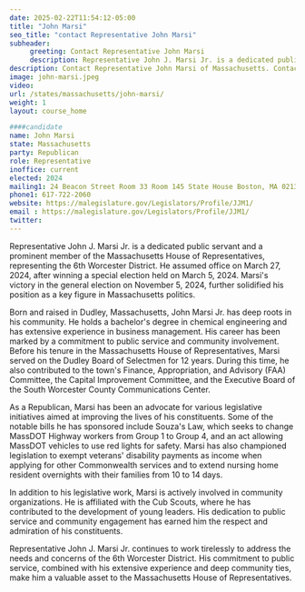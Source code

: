 ```yaml
---
date: 2025-02-22T11:54:12-05:00
title: "John Marsi"
seo_title: "contact Representative John Marsi"
subheader:
     greeting: Contact Representative John Marsi
     description: Representative John J. Marsi Jr. is a dedicated public servant and a prominent member of the Massachusetts House of Representatives, representing the 6th Worcester District. He assumed office on March 27, 2024, after winning a special election held on March 5, 2024.
description: Contact Representative John Marsi of Massachusetts. Contact information for John Marsi includes email address, phone number, and mailing address.
image: john-marsi.jpeg
video:
url: /states/massachusetts/john-marsi/
weight: 1
layout: course_home

####candidate
name: John Marsi
state: Massachusetts
party: Republican
role: Representative
inoffice: current
elected: 2024
mailing1: 24 Beacon Street Room 33 Room 145 State House Boston, MA 02133
phone1: 617-722-2060
website: https://malegislature.gov/Legislators/Profile/JJM1/
email : https://malegislature.gov/Legislators/Profile/JJM1/
twitter: 
---
```

Representative John J. Marsi Jr. is a dedicated public servant and a prominent member of the Massachusetts House of Representatives, representing the 6th Worcester District. He assumed office on March 27, 2024, after winning a special election held on March 5, 2024. Marsi's victory in the general election on November 5, 2024, further solidified his position as a key figure in Massachusetts politics.

Born and raised in Dudley, Massachusetts, John Marsi Jr. has deep roots in his community. He holds a bachelor's degree in chemical engineering and has extensive experience in business management. His career has been marked by a commitment to public service and community involvement. Before his tenure in the Massachusetts House of Representatives, Marsi served on the Dudley Board of Selectmen for 12 years. During this time, he also contributed to the town's Finance, Appropriation, and Advisory (FAA) Committee, the Capital Improvement Committee, and the Executive Board of the South Worcester County Communications Center.

As a Republican, Marsi has been an advocate for various legislative initiatives aimed at improving the lives of his constituents. Some of the notable bills he has sponsored include Souza's Law, which seeks to change MassDOT Highway workers from Group 1 to Group 4, and an act allowing MassDOT vehicles to use red lights for safety. Marsi has also championed legislation to exempt veterans' disability payments as income when applying for other Commonwealth services and to extend nursing home resident overnights with their families from 10 to 14 days.

In addition to his legislative work, Marsi is actively involved in community organizations. He is affiliated with the Cub Scouts, where he has contributed to the development of young leaders. His dedication to public service and community engagement has earned him the respect and admiration of his constituents.

Representative John J. Marsi Jr. continues to work tirelessly to address the needs and concerns of the 6th Worcester District. His commitment to public service, combined with his extensive experience and deep community ties, make him a valuable asset to the Massachusetts House of Representatives.

